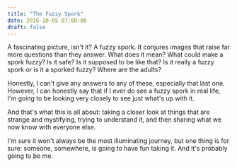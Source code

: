 ```yaml
---
title: "The Fuzzy Spork"
date: 2016-10-05 07:00:00
draft: false
---
```


A fascinating picture, isn't it? A fuzzy spork. It conjures images that raise far more questions than they answer. What does it mean? What could make a spork fuzzy? Is it safe? Is it supposed to be like that? Is it really a fuzzy spork or is it a sporked fuzzy? Where are the adults?<!--more-->

Honestly, I can't give any answers to any of these, especially that last one. However, I can honestly say that if I ever do see a fuzzy spork in real life, I'm going to be looking very closely to see just what's up with it.

And that's what this is all about: taking a closer look at things that are strange and mystifying, trying to understand it, and then sharing what we now know with everyone else.

I'm sure it won't always be the most illuminating journey, but one thing is for sure: someone, somewhere, is going to have fun taking it. And it's probably going to be me.